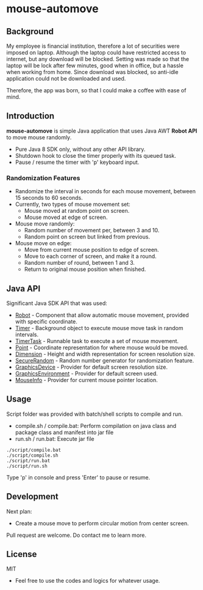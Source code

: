 # mouse-automove

## Background
My employee is financial institution, therefore a lot of securities were imposed on laptop. 
Although the laptop could have restricted access to internet, but any download will be blocked.
Setting was made so that the laptop will be lock after few minutes, good when in office, but a hassle when working from home.
Since download was blocked, so anti-idle application could not be downloaded and used.

Therefore, the app was born, so that I could make a coffee with ease of mind. 

## Introduction
**mouse-automove** is simple Java application that uses Java AWT **Robot API** to move mouse randomly.
- Pure Java 8 SDK only, without any other API library.
- Shutdown hook to close the timer properly with its queued task.
- Pause / resume the timer with 'p' keyboard input.

### Randomization Features
- Randomize the interval in seconds for each mouse movement, between 15 seconds to 60 seconds.
- Currently, two types of mouse movement set:
  - Mouse moved at random point on screen.
  - Mouse moved at edge of screen.
- Mouse move randomly:
  - Random number of movement per, between 3 and 10.
  - Random point on screen but linked from previous.
- Mouse move on edge:
  - Move from current mouse position to edge of screen.
  - Move to each corner of screen, and make it a round.
  - Random number of round, between 1 and 3.
  - Return to original mouse position when finished.

## Java API
Significant Java SDK API that was used:
- [Robot](https://docs.oracle.com/javase/8/docs/api/java/awt/Robot.html) - Component that allow automatic mouse movement, provided with specific coordinate. 
- [Timer](https://docs.oracle.com/javase/8/docs/api/java/util/Timer.html) - Background object to execute mouse move task in random intervals.
- [TimerTask](https://docs.oracle.com/javase/8/docs/api/java/util/TimerTask.html) - Runnable task to execute a set of mouse movement. 
- [Point](https://docs.oracle.com/javase/8/docs/api/java/awt/Point.html) - Coordinate representation for where mouse would be moved.
- [Dimension](https://docs.oracle.com/javase/8/docs/api/java/awt/Dimension.html) - Height and width representation for screen resolution size.
- [SecureRandom](https://docs.oracle.com/javase/8/docs/api/java/security/SecureRandom.html) - Random number generator for randomization feature.
- [GraphicsDevice](https://docs.oracle.com/javase/8/docs/api/java/awt/GraphicsDevice.html) - Provider for default screen resolution size.
- [GraphicsEnvironment](https://docs.oracle.com/javase/8/docs/api/java/awt/GraphicsEnvironment.html) - Provider for default screen used.
- [MouseInfo](https://docs.oracle.com/javase/8/docs/api/java/awt/MouseInfo.html) - Provider for current mouse pointer location.

## Usage
Script folder was provided with batch/shell scripts to compile and run.
- compile.sh / compile.bat: Perform compilation on java class and package class and manifest into jar file
- run.sh / run.bat: Execute jar file
```shell
./script/compile.bat
./script/compile.sh
./script/run.bat
./script/run.sh
```
Type 'p' in console and press 'Enter' to pause or resume.

## Development
Next plan:
- Create a mouse move to perform circular motion from center screen.

Pull request are welcome. Do contact me to learn more.

## License
MIT
- Feel free to use the codes and logics for whatever usage.